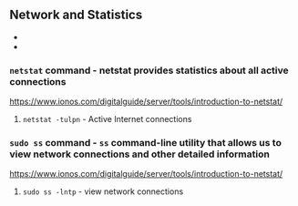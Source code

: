 ## Network and Statistics
- 
- 

### `netstat` command - netstat provides statistics about all active connections
https://www.ionos.com/digitalguide/server/tools/introduction-to-netstat/

1. `netstat -tulpn` - Active Internet connections 

### `sudo ss` command - `ss` command-line utility that allows us to view network connections and other detailed information
https://www.ionos.com/digitalguide/server/tools/introduction-to-netstat/

1. `sudo ss -lntp` - view network connections 